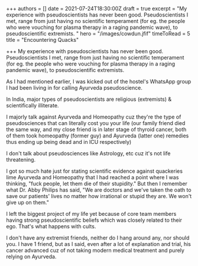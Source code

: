 +++
authors = []
date = 2021-07-24T18:30:00Z
draft = true
excerpt = "My experience with pseudoscientists has never been good. Pseudoscientists I met, range from just having no scientific temperament (for eg. the people who were vouching for plasma therapy in a raging pandemic wave), to pseudoscientific extremists. "
hero = "/images/cowdun.jfif"
timeToRead = 5
title = "Encountering Quacks"

+++
My experience with pseudoscientists has never been good. Pseudoscientists I met, range from just having no scientific temperament (for eg. the people who were vouching for plasma therapy in a raging pandemic wave), to pseudoscientific extremists. 

As I had mentioned earlier, I was kicked out of the hostel's WhatsApp group I had been living in for calling Ayurveda pseudoscience. 

In India, major types of pseudoscientists are religious (extremists) & scientifically illiterate. 

I majorly talk against Ayurveda and Homeopathy cuz they're the type of pseudosciences that can literally cost you your life (our family friend died the same way, and my close friend is in later stage of thyroid cancer, both of them took homeopathy (former guy) and Ayurveda (latter one) remedies thus ending up being dead and in ICU respectively)

I don't talk about pseudosciences like Astrology, etc cuz it's not life threatening.

I got so much hate just for stating scientific evidence against quackeries lime Ayurveda and Homeopathy that I had reached a point where I was thinking, "fuck people, let them die of their stupidity." But then I remember what Dr. Abby Philips has said, "We are doctors and we've taken the oath to save our patients' lives no matter how irrational or stupid they are. We won't give up on them."

I left the biggest project of my life yet because of core team members having strong pseudoscientific beliefs which was closely related to their ego. That's what happens with cults.

I don't have any extremist friends, neither do I hang around any, nor should you. I have 1 friend, but as I said, even after a lot of explanation and trial, his cancer advanced  cuz of not taking modern medical treatment and purely relying on Ayurveda.
